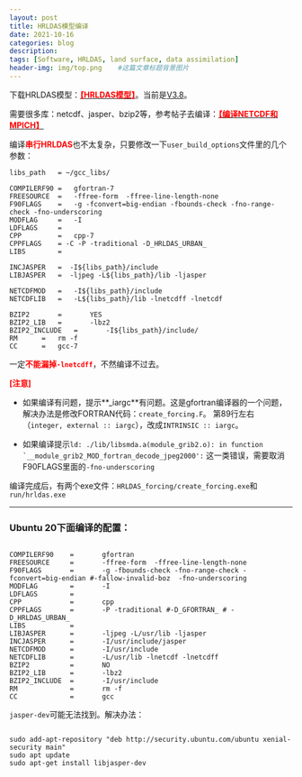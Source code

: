```yaml
---
layout: post
title: HRLDAS模型编译
date: 2021-10-16
categories: blog
description: 
tags: [Software, HRLDAS, land surface, data assimilation]
header-img: img/top.png    #这篇文章标题背景图片
---
```


下载HRLDAS模型：[<span style="color:red">**【HRLDAS模型】**</span>](https://github.com/NCAR/hrldas-release)。当前是[V3.8](https://github.com/NCAR/hrldas-release/archive/refs/tags/v3.8.tar.gz)。

需要很多库：netcdf、jasper、bzip2等，参考帖子去编译：[<span style="color:red">**【编译NETCDF和MPICH】**</span>](https://cryoecnu.github.io/blog/2021/10/09/%E7%BC%96%E8%AF%91NETCDF%E5%92%8CMPICH/)

编译<span style="color:red">**串行HRLDAS**</span>也不太复杂，只要修改一下```user_build_options```文件里的几个参数：

```
libs_path   = ~/gcc_libs/

COMPILERF90	=	gfortran-7
FREESOURCE	=	-ffree-form  -ffree-line-length-none
F90FLAGS	=   -g -fconvert=big-endian -fbounds-check -fno-range-check -fno-underscoring
MODFLAG	    =	-I
LDFLAGS	    =	
CPP		    =	cpp-7
CPPFLAGS	= -C -P -traditional -D_HRLDAS_URBAN_
LIBS		=	

INCJASPER   =  -I${libs_path}/include
LIBJASPER   =  -ljpeg -L${libs_path}/lib -ljasper

NETCDFMOD	=	-I${libs_path}/include
NETCDFLIB	=	-L${libs_path}/lib -lnetcdff -lnetcdf

BZIP2		=       YES
BZIP2_LIB	=       -lbz2
BZIP2_INCLUDE	=       -I${libs_path}/include/
RM		= 	rm -f
CC		=	gcc-7
```

一定<span style="color:red">**不能漏掉```-lnetcdff```**</span>，不然编译不过去。

<span style="color:red">**[注意]**</span> 

- 如果编译有问题，提示**_iargc**有问题。这是gfortran编译器的一个问题，解决办法是修改FORTRAN代码：```create_forcing.F```。
第89行左右（```integer, external :: iargc```），改成```INTRINSIC :: iargc```。

- 如果编译提示``ld: ./lib/libsmda.a(module_grib2.o): in function `__module_grib2_MOD_fortran_decode_jpeg2000':`` 这一类错误，需要取消F90FLAGS里面的```-fno-underscoring```


编译完成后，有两个exe文件：```HRLDAS_forcing/create_forcing.exe```和```run/hrldas.exe```

-------

### Ubuntu 20下面编译的配置：

```

COMPILERF90    =       gfortran
FREESOURCE     =       -ffree-form  -ffree-line-length-none
F90FLAGS       =       -g -fbounds-check -fno-range-check -fconvert=big-endian #-fallow-invalid-boz  -fno-underscoring
MODFLAG        =       -I
LDFLAGS        =       
CPP            =       cpp
CPPFLAGS       =       -P -traditional #-D_GFORTRAN_ # -D_HRLDAS_URBAN_
LIBS           =       
LIBJASPER      =       -ljpeg -L/usr/lib -ljasper
INCJASPER      =       -I/usr/include/jasper
NETCDFMOD      =       -I/usr/include
NETCDFLIB      =       -L/usr/lib -lnetcdf -lnetcdff
BZIP2          =       NO
BZIP2_LIB      =       -lbz2
BZIP2_INCLUDE  =       -I/usr/include
RM             =       rm -f
CC             =       gcc

```

```jasper-dev```可能无法找到。解决办法：

```

sudo add-apt-repository "deb http://security.ubuntu.com/ubuntu xenial-security main"
sudo apt update
sudo apt-get install libjasper-dev

```